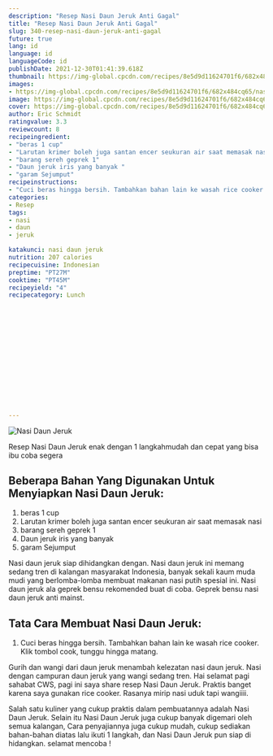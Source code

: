 ```yaml
---
description: "Resep Nasi Daun Jeruk Anti Gagal"
title: "Resep Nasi Daun Jeruk Anti Gagal"
slug: 340-resep-nasi-daun-jeruk-anti-gagal
future: true
lang: id
language: id
languageCode: id
publishDate: 2021-12-30T01:41:39.618Z 
thumbnail: https://img-global.cpcdn.com/recipes/8e5d9d11624701f6/682x484cq65/nasi-daun-jeruk-foto-resep-utama.png
images:
- https://img-global.cpcdn.com/recipes/8e5d9d11624701f6/682x484cq65/nasi-daun-jeruk-foto-resep-utama.png
image: https://img-global.cpcdn.com/recipes/8e5d9d11624701f6/682x484cq65/nasi-daun-jeruk-foto-resep-utama.png
cover: https://img-global.cpcdn.com/recipes/8e5d9d11624701f6/682x484cq65/nasi-daun-jeruk-foto-resep-utama.png
author: Eric Schmidt
ratingvalue: 3.3
reviewcount: 8
recipeingredient:
- "beras 1 cup"
- "Larutan krimer boleh juga santan encer seukuran air saat memasak nasi "
- "barang sereh geprek 1"
- "Daun jeruk iris yang banyak "
- "garam Sejumput"
recipeinstructions:
- "Cuci beras hingga bersih. Tambahkan bahan lain ke wasah rice cooker. Klik tombol cook, tunggu hingga matang."
categories:
- Resep
tags:
- nasi
- daun
- jeruk

katakunci: nasi daun jeruk 
nutrition: 207 calories
recipecuisine: Indonesian
preptime: "PT27M"
cooktime: "PT45M"
recipeyield: "4"
recipecategory: Lunch


     
    
    
    
    
    
    
    
    
    
    
      
    
---
```



![Nasi Daun Jeruk](https://img-global.cpcdn.com/recipes/8e5d9d11624701f6/682x484cq65/nasi-daun-jeruk-foto-resep-utama.png)

Resep Nasi Daun Jeruk  enak dengan 1 langkahmudah dan cepat yang bisa ibu coba segera

<!--inarticleads1-->

## Beberapa Bahan Yang Digunakan Untuk Menyiapkan Nasi Daun Jeruk:

1. beras 1 cup
1. Larutan krimer boleh juga santan encer seukuran air saat memasak nasi 
1. barang sereh geprek 1
1. Daun jeruk iris yang banyak 
1. garam Sejumput

Nasi daun jeruk siap dihidangkan dengan. Nasi daun jeruk ini memang sedang tren di kalangan masyarakat Indonesia, banyak sekali kaum muda mudi yang berlomba-lomba membuat makanan nasi putih spesial ini. Nasi daun jeruk ala geprek bensu rekomended buat di coba. Geprek bensu nasi daun jeruk anti mainst. 

<!--inarticleads2-->

## Tata Cara Membuat Nasi Daun Jeruk:

1. Cuci beras hingga bersih. Tambahkan bahan lain ke wasah rice cooker. Klik tombol cook, tunggu hingga matang.


Gurih dan wangi dari daun jeruk menambah kelezatan nasi daun jeruk. Nasi dengan campuran daun jeruk yang wangi sedang tren. Hai selamat pagi sahabat CWS, pagi ini saya share resep Nasi Daun Jeruk. Praktis banget karena saya gunakan rice cooker. Rasanya mirip nasi uduk tapi wangiiii. 

Salah satu kuliner yang cukup praktis dalam pembuatannya adalah  Nasi Daun Jeruk. Selain itu  Nasi Daun Jeruk  juga cukup banyak digemari oleh semua kalangan, Cara penyajiannya juga cukup mudah, cukup sediakan bahan-bahan diatas lalu ikuti 1 langkah, dan  Nasi Daun Jeruk  pun siap di hidangkan. selamat mencoba !
